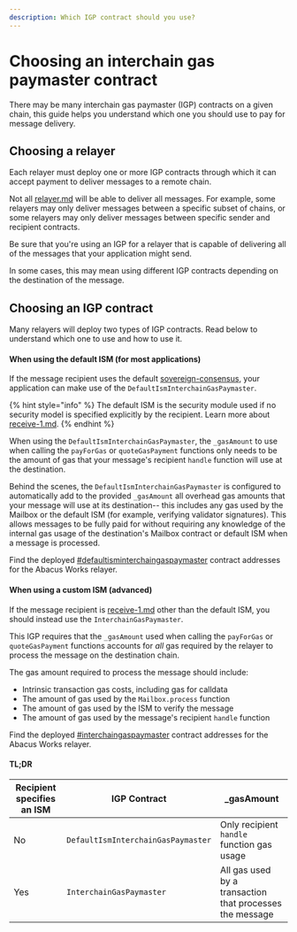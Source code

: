```yaml
---
description: Which IGP contract should you use?
---
```


# Choosing an interchain gas paymaster contract

There may be many interchain gas paymaster (IGP) contracts on a given chain, this guide helps you understand which one you should use to pay for message delivery.

## Choosing a relayer

Each relayer must deploy one or more IGP contracts through which it can accept payment to deliver messages to a remote chain.

Not all [relayer.md](../../protocol/agents/relayer.md "mention") will be able to deliver all messages. For example, some relayers may only deliver messages between a specific subset of chains, or some relayers may only deliver messages between specific sender and recipient contracts.

Be sure that you're using an IGP for a relayer that is capable of delivering all of the messages that your application might send.

In some cases, this may mean using different IGP contracts depending on the destination of the message.

## Choosing an IGP contract

Many relayers will deploy two types of IGP contracts. Read below to understand which one to use and how to use it.

#### When using the default ISM (for most applications)

If the message recipient uses the default [sovereign-consensus](../../protocol/sovereign-consensus/ "mention"), your application can make use of the `DefaultIsmInterchainGasPaymaster`.

{% hint style="info" %}
The default ISM is the security module used if no security model is specified explicitly by the recipient. Learn more about [receive-1.md](receive-1.md "mention").
{% endhint %}

When using the `DefaultIsmInterchainGasPaymaster`, the `_gasAmount` to use when calling the `payForGas` or `quoteGasPayment` functions only needs to be the amount of gas that your message's recipient `handle` function will use at the destination.

Behind the scenes, the `DefaultIsmInterchainGasPaymaster` is configured to automatically add to the provided `_gasAmount` all overhead gas amounts that your message will use at its destination-- this includes any gas used by the Mailbox or the default ISM (for example, verifying validator signatures). This allows messages to be fully paid for without requiring any knowledge of the internal gas usage of the destination's Mailbox contract or default ISM when a message is processed.

Find the deployed [#defaultisminterchaingaspaymaster](../../resources/addresses.md#defaultisminterchaingaspaymaster "mention") contract addresses for the Abacus Works relayer.

#### When using a custom ISM (advanced)

If the message recipient is [receive-1.md](receive-1.md "mention") other than the default ISM, you should instead use the `InterchainGasPaymaster`.

This IGP requires that the `_gasAmount` used when calling the `payForGas` or `quoteGasPayment` functions accounts for _all_ gas required by the relayer to process the message on the destination chain.

The gas amount required to process the message should include:

* Intrinsic transaction gas costs, including gas for calldata
* The amount of gas used by the `Mailbox.process` function
* The amount of gas used by the ISM to verify the message
* The amount of gas used by the message's recipient `handle` function

Find the deployed [#interchaingaspaymaster](../../resources/addresses.md#interchaingaspaymaster "mention") contract addresses for the Abacus Works relayer.

#### TL;DR

| Recipient specifies an ISM | IGP Contract                       | \_gasAmount                                              |
| -------------------------- | ---------------------------------- | -------------------------------------------------------- |
| No                         | `DefaultIsmInterchainGasPaymaster` | Only recipient `handle` function gas usage               |
| Yes                        | `InterchainGasPaymaster`           | All gas used by a transaction that processes the message |

